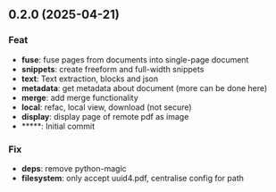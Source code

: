 ## 0.2.0 (2025-04-21)

### Feat

- **fuse**: fuse pages from documents into single-page document
- **snippets**: create freeform and full-width snippets
- **text**: Text extraction, blocks and json
- **metadata**: get metadata about document (more can be done here)
- **merge**: add merge functionality
- **local**: refac, local view, download (not secure)
- **display**: display page of remote pdf as image
- *****: Initial commit

### Fix

- **deps**: remove python-magic
- **filesystem**: only accept uuid4.pdf, centralise config for path
